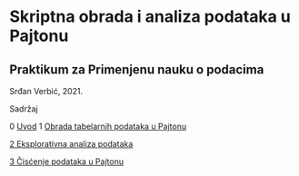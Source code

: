 # Skriptna obrada i analiza podataka u Pajtonu
## Praktikum za Primenjenu nauku o podacima

Srđan Verbić, 2021.

Sadržaj

0 [Uvod](https://github.com/sverbic/skriptna-obrada-podataka/blob/main/notebooks/0%20Uvod.ipynb)
1 [Obrada tabelarnih podataka u Pajtonu](https://github.com/sverbic/skriptna-obrada-podataka/blob/main/notebooks/1%20Obrada%20tabelarnih%20podataka%20u%20Pajtonu.ipynb)

[2 Eksplorativna analiza podataka](https://github.com/sverbic/skriptna-obrada-podataka/blob/main/notebooks/2%20Eksplorativna%20analiza%20podataka.ipynb)

[3 Čisćenje podataka u Pajtonu](https://github.com/sverbic/skriptna-obrada-podataka/blob/main/notebooks/3%20%C4%8Cis%C4%87enje%20podataka%20u%20Pajtonu.ipynb)

